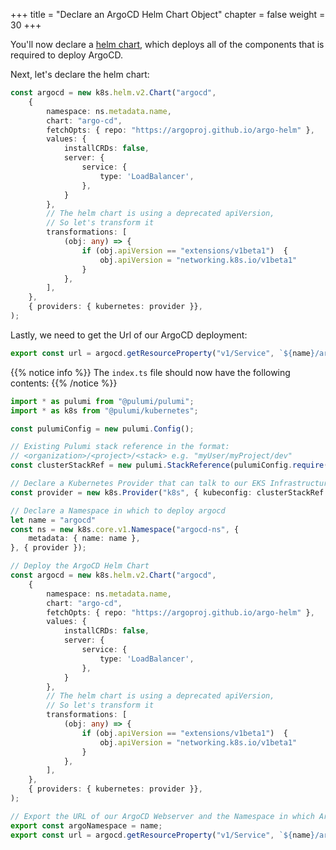 +++
title = "Declare an ArgoCD Helm Chart Object"
chapter = false
weight = 30
+++

You'll now declare a [helm chart](https://kubernetes.io/blog/2016/10/helm-charts-making-it-simple-to-package-and-deploy-apps-on-kubernetes/),
which deploys all of the components that is required to deploy ArgoCD.

Next, let's declare the helm chart:

```typescript
const argocd = new k8s.helm.v2.Chart("argocd",
    {
        namespace: ns.metadata.name,
        chart: "argo-cd",
        fetchOpts: { repo: "https://argoproj.github.io/argo-helm" },
        values: {
            installCRDs: false,
            server: {
                service: {
                    type: 'LoadBalancer',
                },
            }
        },
        // The helm chart is using a deprecated apiVersion,
        // So let's transform it
        transformations: [
            (obj: any) => {
                if (obj.apiVersion == "extensions/v1beta1")  {
                    obj.apiVersion = "networking.k8s.io/v1beta1"
                }
            },
        ],
    },
    { providers: { kubernetes: provider }},
);
```

Lastly, we need to get the Url of our ArgoCD deployment:

```typescript
export const url = argocd.getResourceProperty("v1/Service", `${name}/argocd-server`, "status").apply(status => status.loadBalancer.ingress[0].hostname)
```

{{% notice info %}}
The `index.ts` file should now have the following contents:
{{% /notice %}}
```typescript
import * as pulumi from "@pulumi/pulumi";
import * as k8s from "@pulumi/kubernetes";

const pulumiConfig = new pulumi.Config();

// Existing Pulumi stack reference in the format:
// <organization>/<project>/<stack> e.g. "myUser/myProject/dev"
const clusterStackRef = new pulumi.StackReference(pulumiConfig.require("clusterStackRef"));

// Declare a Kubernetes Provider that can talk to our EKS Infrastructure
const provider = new k8s.Provider("k8s", { kubeconfig: clusterStackRef.getOutput("kubeconfig") });

// Declare a Namespace in which to deploy argocd
let name = "argocd"
const ns = new k8s.core.v1.Namespace("argocd-ns", {
    metadata: { name: name },
}, { provider });

// Deploy the ArgoCD Helm Chart
const argocd = new k8s.helm.v2.Chart("argocd",
    {
        namespace: ns.metadata.name,
        chart: "argo-cd",
        fetchOpts: { repo: "https://argoproj.github.io/argo-helm" },
        values: {
            installCRDs: false,
            server: {
                service: {
                    type: 'LoadBalancer',
                },
            }
        },
        // The helm chart is using a deprecated apiVersion,
        // So let's transform it
        transformations: [
            (obj: any) => {
                if (obj.apiVersion == "extensions/v1beta1")  {
                    obj.apiVersion = "networking.k8s.io/v1beta1"
                }
            },
        ],
    },
    { providers: { kubernetes: provider }},
);

// Export the URL of our ArgoCD Webserver and the Namespace in which ArgoCD has been deployed
export const argoNamespace = name;
export const url = argocd.getResourceProperty("v1/Service", `${name}/argocd-server`, "status").apply(status => status.loadBalancer.ingress[0].hostname)
```
